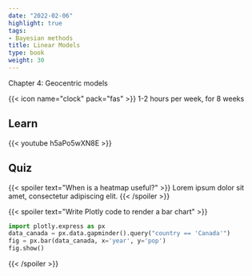 ```yaml
---
date: "2022-02-06"
highlight: true
tags:
- Bayesian methods
title: Linear Models
type: book
weight: 30
---
```


Chapter 4: Geocentric models

<!--more-->

{{< icon name="clock" pack="fas" >}} 1-2 hours per week, for 8 weeks

## Learn

{{< youtube h5aPo5wXN8E >}}

## Quiz

{{< spoiler text="When is a heatmap useful?" >}}
Lorem ipsum dolor sit amet, consectetur adipiscing elit.
{{< /spoiler >}}

{{< spoiler text="Write Plotly code to render a bar chart" >}}
```python
import plotly.express as px
data_canada = px.data.gapminder().query("country == 'Canada'")
fig = px.bar(data_canada, x='year', y='pop')
fig.show()
```
{{< /spoiler >}}
